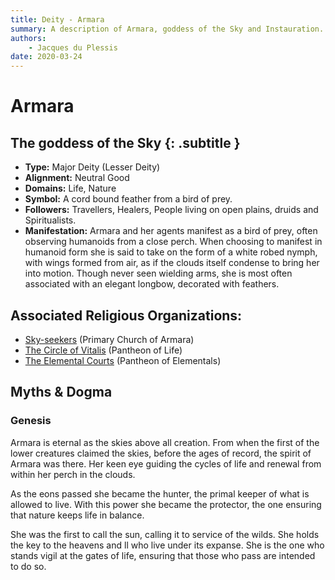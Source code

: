 ```yaml
---
title: Deity - Armara
summary: A description of Armara, goddess of the Sky and Instauration.
authors:
    - Jacques du Plessis
date: 2020-03-24
---
```

# Armara
## The goddess of the Sky {: .subtitle }

* **Type:** Major Deity (Lesser Deity)
* **Alignment:** Neutral Good
* **Domains:** Life, Nature
* **Symbol:** A cord bound feather from a bird of prey.
* **Followers:** Travellers, Healers, People living on open plains, druids and Spiritualists.
* **Manifestation:**  Armara and her agents manifest as a bird of prey, often observing humanoids from a close perch.  When choosing to manifest in humanoid form she is said to take on the form of a white robed nymph, with wings formed from air, as if the clouds itself condense to bring her into motion.  Though never seen wielding arms, she is most often associated with an elegant longbow, decorated with feathers.

## Associated Religious Organizations:
* [Sky-seekers](/religion/organizations/sky_seekers) (Primary Church of Armara)
* [The Circle of Vitalis](/religion/organizations/circle_of_vitalis) (Pantheon of Life)
* [The Elemental Courts](/religion/organizations/elemental_courts) (Pantheon of Elementals)

## Myths & Dogma
### Genesis
Armara is eternal as the skies above all creation.  From when the first of the lower creatures claimed the skies, before the ages of record, the spirit of Armara was there.  Her keen eye guiding the cycles of life and renewal from within her perch in the clouds.

As the eons passed she became the hunter, the primal keeper of what is allowed to live.  With this power she became the protector, the one ensuring that nature keeps life in balance.

She was the first to call the sun, calling it to service of the wilds.  She holds the key to the heavens and ll who live under its expanse.  She is the one who stands vigil at the gates of life, ensuring that those who pass are intended to do so.